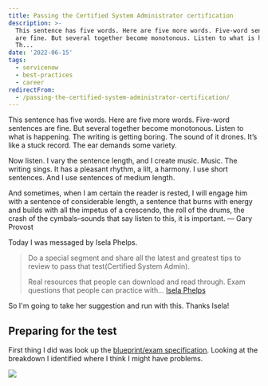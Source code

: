 ```yaml
---
title: Passing the Certified System Administrator certification
description: >-
  This sentence has five words. Here are five more words. Five-word sentences
  are fine. But several together become monotonous. Listen to what is happening.
  Th...
date: '2022-06-15'
tags:
  - servicenow
  - best-practices
  - career
redirectFrom:
  - /passing-the-certified-system-administrator-certification/
---
```


This sentence has five words. Here are five more words. Five-word sentences are fine. But several together become monotonous. Listen to what is happening. The writing is getting boring. The sound of it drones. It’s like a stuck record. The ear demands some variety.

Now listen. I vary the sentence length, and I create music. Music. The writing sings. It has a pleasant rhythm, a lilt, a harmony. I use short sentences. And I use sentences of medium length.

And sometimes, when I am certain the reader is rested, I will engage him with a sentence of considerable length, a sentence that burns with energy and builds with all the impetus of a crescendo, the roll of the drums, the crash of the cymbals–sounds that say listen to this, it is important. — Gary Provost

Today I was messaged by Isela Phelps. 

> Do a special segment and share all the latest and greatest tips to review to pass that test(Certified System Admin).
>
> Real resources that people can download and read through. Exam questions that people can practice with...
> [Isela Phelps](https://www.linkedin.com/in/iselaphelps/)

So I'm going to take her suggestion and run with this.  Thanks Isela!

## Preparing for the test

First thing I did was look up the [blueprint/exam specification](https://www.servicenow.com/content/dam/servicenow/other-documents/training/servicenow-sys-admin-exam-specs.pdf).  Looking at the breakdown I identified where I think I might have problems.

![](/assets/images/csa-prep-1.png)